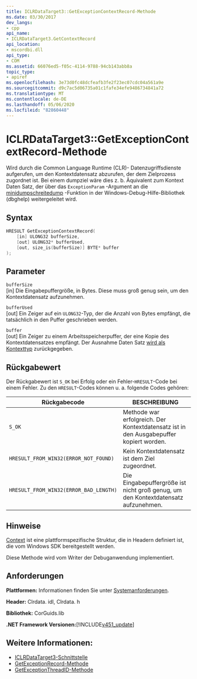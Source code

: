 ```yaml
---
title: ICLRDataTarget3::GetExceptionContextRecord-Methode
ms.date: 03/30/2017
dev_langs:
- cpp
api_name:
- ICLRDataTarget3.GetContextRecord
api_location:
- mscordbi.dll
api_type:
- COM
ms.assetid: 66076ed5-f05c-4114-9788-94cb143abb8a
topic_type:
- apiref
ms.openlocfilehash: 3e73d0fc48dcfeafb3fe2f23ec07cdc04a561a9e
ms.sourcegitcommit: d9c7ac5d06735a01c1fafe34efe9486734841a72
ms.translationtype: MT
ms.contentlocale: de-DE
ms.lasthandoff: 05/06/2020
ms.locfileid: "82860448"
---
```

# <a name="iclrdatatarget3getexceptioncontextrecord-method"></a>ICLRDataTarget3::GetExceptionContextRecord-Methode
Wird durch die Common Language Runtime (CLR)- Datenzugriffsdienste aufgerufen, um den Kontextdatensatz abzurufen, der dem Zielprozess zugordnet ist. Bei einem dumpziel wäre dies z. b. Äquivalent zum Kontext Daten Satz, der über das `ExceptionParam` -Argument an die [minidumpschreitedump](/windows/desktop/api/minidumpapiset/nf-minidumpapiset-minidumpwritedump) -Funktion in der Windows-Debug-Hilfe-Bibliothek (dbghelp) weitergeleitet wird.  
  
## <a name="syntax"></a>Syntax  
  
```cpp  
HRESULT GetExceptionContextRecord(  
    [in] ULONG32 bufferSize,  
    [out] ULONG32* bufferUsed,  
    [out, size_is(bufferSize)] BYTE* buffer  
);  
```  
  
## <a name="parameters"></a>Parameter  
 `bufferSize`  
 [in] Die Eingabepuffergröße, in Bytes. Diese muss groß genug sein, um den Kontextdatensatz aufzunehmen.  
  
 `bufferUsed`  
 [out] Ein Zeiger auf ein `ULONG32`-Typ, der die Anzahl von Bytes empfängt, die tatsächlich in den Puffer geschrieben werden.  
  
 `buffer`  
 [out] Ein Zeiger zu einem Arbeitsspeicherpuffer, der eine Kopie des Kontextdatensatzes empfängt. Der Ausnahme Daten Satz [wird als Kontexttyp](/windows/win32/api/winnt/ns-winnt-arm64_nt_context) zurückgegeben.  
  
## <a name="return-value"></a>Rückgabewert  
 Der Rückgabewert ist `S_OK` bei Erfolg oder ein Fehler-`HRESULT`-Code bei einem Fehler. Zu den `HRESULT`-Codes können u. a. folgende Codes gehören:  
  
|Rückgabecode|BESCHREIBUNG|  
|-----------------|-----------------|  
|`S_OK`|Methode war erfolgreich. Der Kontextdatensatz ist in den Ausgabepuffer kopiert worden.|  
|`HRESULT_FROM_WIN32(ERROR_NOT_FOUND)`|Kein Kontextdatensatz ist dem Ziel zugeordnet.|  
|`HRESULT_FROM_WIN32(ERROR_BAD_LENGTH)`|Die Eingabepuffergröße ist nicht groß genug, um den Kontextdatensatz aufzunehmen.|  
  
## <a name="remarks"></a>Hinweise  
 [Context](/windows/win32/api/winnt/ns-winnt-arm64_nt_context) ist eine plattformspezifische Struktur, die in Headern definiert ist, die vom Windows SDK bereitgestellt werden.  
  
 Diese Methode wird vom Writer der Debuganwendung implementiert.  
  
## <a name="requirements"></a>Anforderungen  
 **Plattformen:** Informationen finden Sie unter [Systemanforderungen](../../get-started/system-requirements.md).  
  
 **Header:** Clrdata. idl, Clrdata. h  
  
 **Bibliothek:** CorGuids.lib  
  
 **.NET Framework Versionen:**[!INCLUDE[v451_update](../../../../includes/net-current-v451-nov-plus.md)]  
  
## <a name="see-also"></a>Weitere Informationen:

- [ICLRDataTarget3-Schnittstelle](iclrdatatarget3-interface.md)
- [GetExceptionRecord-Methode](iclrdatatarget3-getexceptionrecord-method.md)
- [GetExceptionThreadID-Methode](iclrdatatarget3-getexceptionthreadid-method.md)
